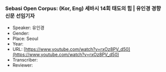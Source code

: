 ### Sebasi Open Corpus: (Kor, Eng) 세바시 14회 태도의 힘 | 유인경 경향신문 선임기자

- Speaker: 유인경
- Gender: 
- Place: Seoul
- Year: 
- URL: [https://www.youtube.com/watch?v=rxOz8PV_d50](https://www.youtube.com/watch?v=rxOz8PV_d50)
- Transcriber: 
- Reviewer: 


